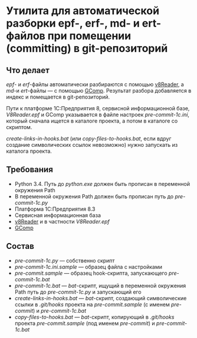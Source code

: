 Утилита для автоматической разборки epf-, erf-, md- и ert-файлов при помещении (committing) в git-репозиторий
===

Что делает
---

*epf*- и *erf*-файлы автоматически разбираются с помощью [v8Reader](https://github.com/xDrivenDevelopment/v8Reader), а 
*md*-и *ert*-файлы — с помощью [GComp](http://1c.alterplast.ru/gcomp/). Результат разбора добавляется в индекс и 
помещается в git-репозиторий.

Пути к платформе 1С:Предприятия 8, сервисной информационной базе, *V8Reader.epf* и GComp указывается в файле настроек 
*pre-commit-1c.ini*, который сначала ищется в каталоге проекта, а потом в каталоге со скриптом.

*create-links-in-hooks.bat* (или *copy-files-to-hooks.bat*, если вдруг создание символических ссылок невозможно) нужно 
запускать из каталога проекта.

Требования
---

- Python 3.4. Путь до *python.exe* должен быть прописан в переменной окружения Path
- В переменной окружения Path должен быть прописан путь до *pre-commit-1c.py*
- Платформа 1С:Предприятия 8.3
- Сервисная информационная база
- [v8Reader](https://github.com/xDrivenDevelopment/v8Reader) и в частности *V8Reader.epf*
- [GComp](http://1c.alterplast.ru/gcomp/)

Состав
---

- *pre-commit-1c.py* — cобственно скрипт
- *pre-commit-1c.ini.sample* — образец файла с настройками
- *pre-commit.sample* — образец hook-скрипта, запускающего *pre-commit-1c.bat*
- *pre-commit-1c.bat* — *bat*-скрипт, ищущий в переменной окружения Path путь до *pre-commit-1c.py* и запускающий его
- *create-links-in-hooks.bat* — *bat*-скрипт, создающий символические ссылки в *.git/hooks* проекта на 
*pre-commit.sample* (c именем *pre-commit*) и *pre-commit-1c.bat*
- *copy-files-to-hooks.bat* — *bat*-скрипт, копирующий в *.git/hooks* проекта *pre-commit.sample* (под именем 
*pre-commit*) и *pre-commit-1c.bat*